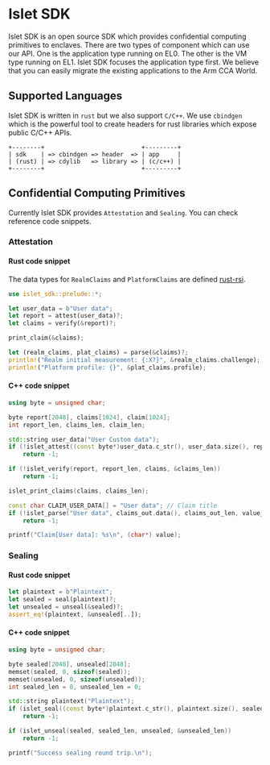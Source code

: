 # Islet SDK
Islet SDK is an open source SDK
which provides confidential computing primitives to enclaves.
There are two types of component which can use our API.
One is the application type running on EL0.
The other is the VM type running on EL1.
Islet SDK focuses the application type first.
We believe that you can easily migrate
the existing applications to the Arm CCA World.

## Supported Languages
Islet SDK is written in `rust` but we also support `C/C++`.
We use `cbindgen` which is the powerful tool
to create headers for rust libraries which expose public C/C++ APIs.

```
+--------+                           +---------+
| sdk    | => cbindgen => header  => | app     |
| (rust) | => cdylib   => library => | (c/c++) |
+--------+                           +---------+
```

## Confidential Computing Primitives
Currently Islet SDK provides `Attestation` and `Sealing`. You can check reference code snippets.

### Attestation
#### Rust code snippet
The data types for `RealmClaims` and `PlatformClaims` are defined [rust-rsi](https://github.com/islet-project/rust-rsi/blob/main/src/token/parser.rs).

```rust
use islet_sdk::prelude::*;

let user_data = b"User data";
let report = attest(user_data)?;
let claims = verify(&report)?;

print_claim(&claims);

let (realm_claims, plat_claims) = parse(&claims)?;
println!("Realm initial measurement: {:X?}", &realm_claims.challenge);
println!("Platform profile: {}", &plat_claims.profile);
```

#### C++ code snippet
```cpp
using byte = unsigned char;

byte report[2048], claims[1024], claim[1024];
int report_len, claims_len, claim_len;

std::string user_data("User Custom data");
if (!islet_attest((const byte*)user_data.c_str(), user_data.size(), report, &report_len))
    return -1;

if (!islet_verify(report, report_len, claims, &claims_len))
    return -1;

islet_print_claims(claims, claims_len);

const char CLAIM_USER_DATA[] = "User data"; // Claim title 
if (!islet_parse("User data", claims_out.data(), claims_out_len, value_out.data(), &value_out_len))
    return -1;

printf("Claim[User data]: %s\n", (char*) value);
```

### Sealing
#### Rust code snippet
```rust
let plaintext = b"Plaintext";
let sealed = seal(plaintext)?;
let unsealed = unseal(&sealed)?;
assert_eq!(plaintext, &unsealed[..]);   
```

#### C++ code snippet
```cpp
using byte = unsigned char;

byte sealed[2048], unsealed[2048];
memset(sealed, 0, sizeof(sealed));
memset(unsealed, 0, sizeof(unsealed));
int sealed_len = 0, unsealed_len = 0;

std::string plaintext("Plaintext");
if (islet_seal((const byte*)plaintext.c_str(), plaintext.size(), sealed, &sealed_len))
    return -1;

if (islet_unseal(sealed, sealed_len, unsealed, &unsealed_len))
    return -1;

printf("Success sealing round trip.\n");
```
